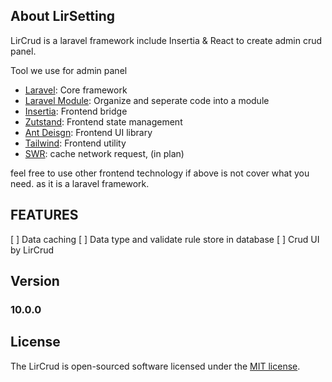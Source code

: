 ## About LirSetting

LirCrud is a laravel framework include Insertia & React to create admin crud panel.

Tool we use for admin panel
- [Laravel](#): Core framework
- [Laravel Module](#): Organize and seperate code into a module
- [Insertia](#): Frontend bridge
- [Zutstand](#): Frontend state management
- [Ant Deisgn](#): Frontend UI library
- [Tailwind](#): Frontend utility
- [SWR](#): cache network request, (in plan)

feel free to use other frontend technology if above is not cover what you need. as it is a laravel framework.

## FEATURES

[ ] Data caching
[ ] Data type and validate rule store in database
[ ] Crud UI by LirCrud

## Version

### 10.0.0

## License

The LirCrud is open-sourced software licensed under the [MIT license](https://opensource.org/licenses/MIT).
